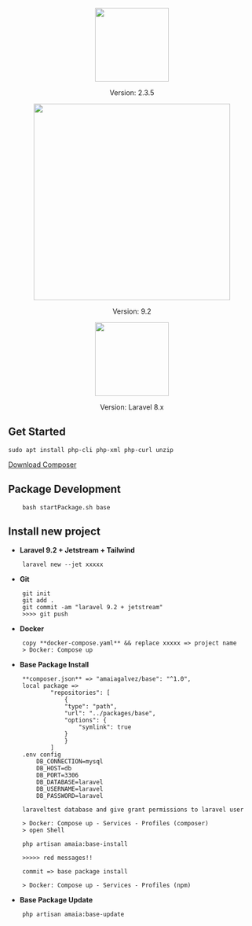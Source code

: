 <p align="center"><a href="https://getcomposer.org/" target="_blank" title="Composer"><img src="https://getcomposer.org/img/logo-composer-transparent5.png" width="150"></a></p>

<p align="center">
Version: 2.3.5
</p>

<p align="center"><a href="https://laravel.com" target="_blank" title="Laravel"><img src="https://raw.githubusercontent.com/laravel/art/master/logo-lockup/5%20SVG/2%20CMYK/1%20Full%20Color/laravel-logolockup-cmyk-red.svg" width="400"></a></p>

<p align="center">
Version: 9.2
</p>

<p align="center"><a href="https://laravelpackage.com/" target="_blank" title="Laravel Package Development"><img src="https://laravelpackage.com/laravel-package-logo.png" width="150"></a></p>

<p align="center">
Version: Laravel 8.x
</p>

## Get Started

```
sudo apt install php-cli php-xml php-curl unzip
```
<a href="https://getcomposer.org/download/">Download Composer</a>  

## Package Development
```
    bash startPackage.sh base
```

## Install new project

- **Laravel 9.2 + Jetstream + Tailwind**
```
    laravel new --jet xxxxx
```

- **Git**
```
    git init
    git add .
    git commit -am "laravel 9.2 + jetstream"
    >>>> git push
```

- **Docker**
```
    copy **docker-compose.yaml** && replace xxxxx => project name
    > Docker: Compose up
```

- **Base Package Install**
```
    **composer.json** => "amaiagalvez/base": "^1.0", 
    local package =>
            "repositories": [
                {
                "type": "path",
                "url": "../packages/base",
                "options": {
                    "symlink": true
                }
                }
            ]    
    .env config
        DB_CONNECTION=mysql
        DB_HOST=db
        DB_PORT=3306
        DB_DATABASE=laravel
        DB_USERNAME=laravel
        DB_PASSWORD=laravel

    laraveltest database and give grant permissions to laravel user

    > Docker: Compose up - Services - Profiles (composer) 
    > open Shell

    php artisan amaia:base-install

    >>>>> red messages!!

    commit => base package install   

    > Docker: Compose up - Services - Profiles (npm) 

```

- **Base Package Update**

```
    php artisan amaia:base-update

```